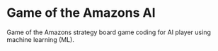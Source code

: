 # Game of the Amazons AI

Game of the Amazons strategy board game coding for AI player using machine learning (ML). 
